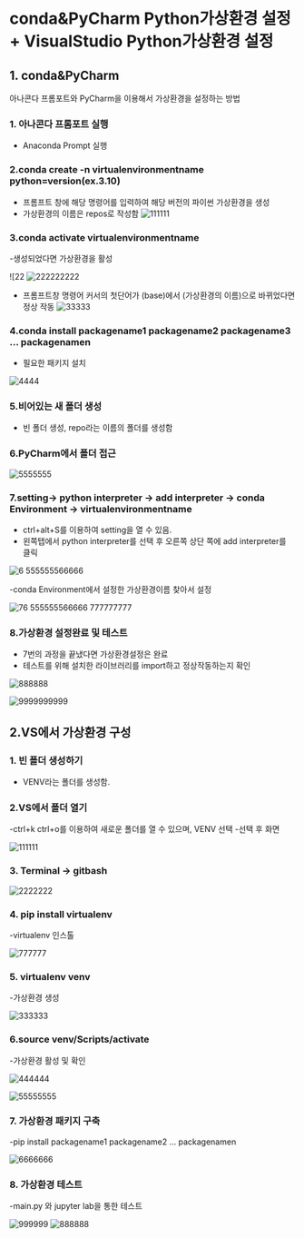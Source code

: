 # conda&PyCharm Python가상환경 설정 + VisualStudio Python가상환경 설정

## 1. conda&PyCharm

아나콘다 프롬포트와 PyCharm을 이용해서 가상환경을 설정하는 방법

### 1. 아나콘다 프롬포트 실행

- Anaconda Prompt 실행

### 2.conda create -n virtualenvironmentname python=version(ex.3.10)

- 프롬프트 창에 해당 명령어를 입력하여 해당 버전의 파이썬 가상환경을 생성
- 가상환경의 이름은 repos로 작성함
 ![111111](https://private-user-images.githubusercontent.com/134246762/293702785-f5c6cd6d-2715-4e7e-8fdc-bf728b8dbcdd.jpg?jwt=eyJhbGciOiJIUzI1NiIsInR5cCI6IkpXVCJ9.eyJpc3MiOiJnaXRodWIuY29tIiwiYXVkIjoicmF3LmdpdGh1YnVzZXJjb250ZW50LmNvbSIsImtleSI6ImtleTUiLCJleHAiOjE3MDQyMDI4MDMsIm5iZiI6MTcwNDIwMjUwMywicGF0aCI6Ii8xMzQyNDY3NjIvMjkzNzAyNzg1LWY1YzZjZDZkLTI3MTUtNGU3ZS04ZmRjLWJmNzI4YjhkYmNkZC5qcGc_WC1BbXotQWxnb3JpdGhtPUFXUzQtSE1BQy1TSEEyNTYmWC1BbXotQ3JlZGVudGlhbD1BS0lBVkNPRFlMU0E1M1BRSzRaQSUyRjIwMjQwMTAyJTJGdXMtZWFzdC0xJTJGczMlMkZhd3M0X3JlcXVlc3QmWC1BbXotRGF0ZT0yMDI0MDEwMlQxMzM1MDNaJlgtQW16LUV4cGlyZXM9MzAwJlgtQW16LVNpZ25hdHVyZT0wM2JkOTEzMTcyZjQ0N2YzY2ViMWY1NjIzZmVmZTBhMTc0N2UxYmJmNjk1ODNiZjYyODFiZGZkZGRkZGYzZDAyJlgtQW16LVNpZ25lZEhlYWRlcnM9aG9zdCZhY3Rvcl9pZD0wJmtleV9pZD0wJnJlcG9faWQ9MCJ9.SdpiuicNmF0RP2o-6x2BFJNbT10CkUHwbPVRXmHNckk)


### 3.conda activate virtualenvironmentname 

-생성되었다면 가상환경을 활성

![22 ![222222222](https://private-user-images.githubusercontent.com/134246762/293702787-d58ae169-0e9b-473b-bed0-dec798004a26.jpg?jwt=eyJhbGciOiJIUzI1NiIsInR5cCI6IkpXVCJ9.eyJpc3MiOiJnaXRodWIuY29tIiwiYXVkIjoicmF3LmdpdGh1YnVzZXJjb250ZW50LmNvbSIsImtleSI6ImtleTUiLCJleHAiOjE3MDQyMDI4MDMsIm5iZiI6MTcwNDIwMjUwMywicGF0aCI6Ii8xMzQyNDY3NjIvMjkzNzAyNzg3LWQ1OGFlMTY5LTBlOWItNDczYi1iZWQwLWRlYzc5ODAwNGEyNi5qcGc_WC1BbXotQWxnb3JpdGhtPUFXUzQtSE1BQy1TSEEyNTYmWC1BbXotQ3JlZGVudGlhbD1BS0lBVkNPRFlMU0E1M1BRSzRaQSUyRjIwMjQwMTAyJTJGdXMtZWFzdC0xJTJGczMlMkZhd3M0X3JlcXVlc3QmWC1BbXotRGF0ZT0yMDI0MDEwMlQxMzM1MDNaJlgtQW16LUV4cGlyZXM9MzAwJlgtQW16LVNpZ25hdHVyZT0zMDVlYjhlM2IxZTQ1YjVjNjk4NTIwZWY0NDNmYTg5YjM5OGQxNzQ3OTgzYTQ5MjRjMmNhODAwMzk5NzliMGY1JlgtQW16LVNpZ25lZEhlYWRlcnM9aG9zdCZhY3Rvcl9pZD0wJmtleV9pZD0wJnJlcG9faWQ9MCJ9.ZUBVHVW4so8q-M7QeWieOHtZr0BQEpuuZprGbbKOwVw)

- 프롬프트창 명령어 커서의 첫단어가 (base)에서 (가상환경의 이름)으로 바뀌었다면 정상 작동
![33333](https://private-user-images.githubusercontent.com/134246762/293702789-75c6b179-847e-4fec-85ea-d4dc9767d699.jpg?jwt=eyJhbGciOiJIUzI1NiIsInR5cCI6IkpXVCJ9.eyJpc3MiOiJnaXRodWIuY29tIiwiYXVkIjoicmF3LmdpdGh1YnVzZXJjb250ZW50LmNvbSIsImtleSI6ImtleTUiLCJleHAiOjE3MDQyMDI4MDMsIm5iZiI6MTcwNDIwMjUwMywicGF0aCI6Ii8xMzQyNDY3NjIvMjkzNzAyNzg5LTc1YzZiMTc5LTg0N2UtNGZlYy04NWVhLWQ0ZGM5NzY3ZDY5OS5qcGc_WC1BbXotQWxnb3JpdGhtPUFXUzQtSE1BQy1TSEEyNTYmWC1BbXotQ3JlZGVudGlhbD1BS0lBVkNPRFlMU0E1M1BRSzRaQSUyRjIwMjQwMTAyJTJGdXMtZWFzdC0xJTJGczMlMkZhd3M0X3JlcXVlc3QmWC1BbXotRGF0ZT0yMDI0MDEwMlQxMzM1MDNaJlgtQW16LUV4cGlyZXM9MzAwJlgtQW16LVNpZ25hdHVyZT0zMmZlMmZkMzlmNGUwNTJmYjU2YzU2MGQ4ZGE5NmU5ZGE5MjY5ZTdiMGZkYzgxNTBlYmU5NmM4NmYzNTUxYjQ3JlgtQW16LVNpZ25lZEhlYWRlcnM9aG9zdCZhY3Rvcl9pZD0wJmtleV9pZD0wJnJlcG9faWQ9MCJ9.7ytsz6qecIg3dapVRCqiew3JXokDWlEOt2t8bVwWV4U) 

### 4.conda install packagename1 packagename2 packagename3 ... packagenamen

- 필요한 패키지 설치

 ![4444](https://private-user-images.githubusercontent.com/134246762/293702792-4f7d8552-ab92-4d00-8f18-b4ae3acc0cde.jpg?jwt=eyJhbGciOiJIUzI1NiIsInR5cCI6IkpXVCJ9.eyJpc3MiOiJnaXRodWIuY29tIiwiYXVkIjoicmF3LmdpdGh1YnVzZXJjb250ZW50LmNvbSIsImtleSI6ImtleTUiLCJleHAiOjE3MDQyMDI4MDMsIm5iZiI6MTcwNDIwMjUwMywicGF0aCI6Ii8xMzQyNDY3NjIvMjkzNzAyNzkyLTRmN2Q4NTUyLWFiOTItNGQwMC04ZjE4LWI0YWUzYWNjMGNkZS5qcGc_WC1BbXotQWxnb3JpdGhtPUFXUzQtSE1BQy1TSEEyNTYmWC1BbXotQ3JlZGVudGlhbD1BS0lBVkNPRFlMU0E1M1BRSzRaQSUyRjIwMjQwMTAyJTJGdXMtZWFzdC0xJTJGczMlMkZhd3M0X3JlcXVlc3QmWC1BbXotRGF0ZT0yMDI0MDEwMlQxMzM1MDNaJlgtQW16LUV4cGlyZXM9MzAwJlgtQW16LVNpZ25hdHVyZT00MzNhZDg1ODFiYzFmMWYwYmFhNDJjODZjMTY0ZDdlOGJhMGVlYmJjZTlmNTU3ZGViMWJjNDZhMzNlNjAzYzM3JlgtQW16LVNpZ25lZEhlYWRlcnM9aG9zdCZhY3Rvcl9pZD0wJmtleV9pZD0wJnJlcG9faWQ9MCJ9.tEwi12KUtPiYYAnWxa4hL9l8jTloMqUt8ol7yW2_nAo) 

### 5.비어있는 새 폴더 생성

- 빈 폴더 생성, repo라는 이름의 폴더를 생성함

### 6.PyCharm에서 폴더 접근

 ![5555555](https://private-user-images.githubusercontent.com/134246762/293702795-b019a1a2-cd2e-4ef7-a9ce-6748104bbb36.jpg?jwt=eyJhbGciOiJIUzI1NiIsInR5cCI6IkpXVCJ9.eyJpc3MiOiJnaXRodWIuY29tIiwiYXVkIjoicmF3LmdpdGh1YnVzZXJjb250ZW50LmNvbSIsImtleSI6ImtleTUiLCJleHAiOjE3MDQyMDI4MDMsIm5iZiI6MTcwNDIwMjUwMywicGF0aCI6Ii8xMzQyNDY3NjIvMjkzNzAyNzk1LWIwMTlhMWEyLWNkMmUtNGVmNy1hOWNlLTY3NDgxMDRiYmIzNi5qcGc_WC1BbXotQWxnb3JpdGhtPUFXUzQtSE1BQy1TSEEyNTYmWC1BbXotQ3JlZGVudGlhbD1BS0lBVkNPRFlMU0E1M1BRSzRaQSUyRjIwMjQwMTAyJTJGdXMtZWFzdC0xJTJGczMlMkZhd3M0X3JlcXVlc3QmWC1BbXotRGF0ZT0yMDI0MDEwMlQxMzM1MDNaJlgtQW16LUV4cGlyZXM9MzAwJlgtQW16LVNpZ25hdHVyZT03NTQwYzkyZDViZjlkMzc0Nzg4Y2U1NDZlZGJmYjNiMzkyYjJhNDJiNzMxMmNiYWY2OThhNjdkMWM0NzRjNTU2JlgtQW16LVNpZ25lZEhlYWRlcnM9aG9zdCZhY3Rvcl9pZD0wJmtleV9pZD0wJnJlcG9faWQ9MCJ9.L6__SKNMuHS1qgIh2qt6IUMVz-z7jfgtPqSQwPkrzJ4)

### 7.setting-> python interpreter -> add interpreter -> conda Environment -> virtualenvironmentname

- ctrl+alt+S를 이용하여 setting을 열 수 있음.
- 왼쪽탭에서 python interpreter를 선택 후 오른쪽 상단 쪽에 add interpreter를 클릭

![6 ![5555555](https://private-user-images.githubusercontent.com/134246762/293702795-b019a1a2-cd2e-4ef7-a9ce-6748104bbb36.jpg?jwt=eyJhbGciOiJIUzI1NiIsInR5cCI6IkpXVCJ9.eyJpc3MiOiJnaXRodWIuY29tIiwiYXVkIjoicmF3LmdpdGh1YnVzZXJjb250ZW50LmNvbSIsImtleSI6ImtleTUiLCJleHAiOjE3MDQyMDI4MDMsIm5iZiI6MTcwNDIwMjUwMywicGF0aCI6Ii8xMzQyNDY3NjIvMjkzNzAyNzk1LWIwMTlhMWEyLWNkMmUtNGVmNy1hOWNlLTY3NDgxMDRiYmIzNi5qcGc_WC1BbXotQWxnb3JpdGhtPUFXUzQtSE1BQy1TSEEyNTYmWC1BbXotQ3JlZGVudGlhbD1BS0lBVkNPRFlMU0E1M1BRSzRaQSUyRjIwMjQwMTAyJTJGdXMtZWFzdC0xJTJGczMlMkZhd3M0X3JlcXVlc3QmWC1BbXotRGF0ZT0yMDI0MDEwMlQxMzM1MDNaJlgtQW16LUV4cGlyZXM9MzAwJlgtQW16LVNpZ25hdHVyZT03NTQwYzkyZDViZjlkMzc0Nzg4Y2U1NDZlZGJmYjNiMzkyYjJhNDJiNzMxMmNiYWY2OThhNjdkMWM0NzRjNTU2JlgtQW16LVNpZ25lZEhlYWRlcnM9aG9zdCZhY3Rvcl9pZD0wJmtleV9pZD0wJnJlcG9faWQ9MCJ9.L6__SKNMuHS1qgIh2qt6IUMVz-z7jfgtPqSQwPkrzJ4)66666](https://private-user-images.githubusercontent.com/134246762/293702796-d1f628a5-e196-4ecb-85cd-644715305504.jpg?jwt=eyJhbGciOiJIUzI1NiIsInR5cCI6IkpXVCJ9.eyJpc3MiOiJnaXRodWIuY29tIiwiYXVkIjoicmF3LmdpdGh1YnVzZXJjb250ZW50LmNvbSIsImtleSI6ImtleTUiLCJleHAiOjE3MDQyMDI4MDMsIm5iZiI6MTcwNDIwMjUwMywicGF0aCI6Ii8xMzQyNDY3NjIvMjkzNzAyNzk2LWQxZjYyOGE1LWUxOTYtNGVjYi04NWNkLTY0NDcxNTMwNTUwNC5qcGc_WC1BbXotQWxnb3JpdGhtPUFXUzQtSE1BQy1TSEEyNTYmWC1BbXotQ3JlZGVudGlhbD1BS0lBVkNPRFlMU0E1M1BRSzRaQSUyRjIwMjQwMTAyJTJGdXMtZWFzdC0xJTJGczMlMkZhd3M0X3JlcXVlc3QmWC1BbXotRGF0ZT0yMDI0MDEwMlQxMzM1MDNaJlgtQW16LUV4cGlyZXM9MzAwJlgtQW16LVNpZ25hdHVyZT04ODNiYWI2NmViZGUyMGJhY2FiNWQzYjQ1NjQ0OGUzODM4YmMyNGRjNjQ3ZDJlOTMzN2IzMzA2ODc1ZGUyZDQyJlgtQW16LVNpZ25lZEhlYWRlcnM9aG9zdCZhY3Rvcl9pZD0wJmtleV9pZD0wJnJlcG9faWQ9MCJ9.aMMMNKyA_1J_UTZ6Ia9tlUCnsE6Uyr2CjTsHWABepvA) 

-conda Environment에서 설정한 가상환경이름 찾아서 설정

![7![6 ![5555555](https://private-user-images.githubusercontent.com/134246762/293702795-b019a1a2-cd2e-4ef7-a9ce-6748104bbb36.jpg?jwt=eyJhbGciOiJIUzI1NiIsInR5cCI6IkpXVCJ9.eyJpc3MiOiJnaXRodWIuY29tIiwiYXVkIjoicmF3LmdpdGh1YnVzZXJjb250ZW50LmNvbSIsImtleSI6ImtleTUiLCJleHAiOjE3MDQyMDI4MDMsIm5iZiI6MTcwNDIwMjUwMywicGF0aCI6Ii8xMzQyNDY3NjIvMjkzNzAyNzk1LWIwMTlhMWEyLWNkMmUtNGVmNy1hOWNlLTY3NDgxMDRiYmIzNi5qcGc_WC1BbXotQWxnb3JpdGhtPUFXUzQtSE1BQy1TSEEyNTYmWC1BbXotQ3JlZGVudGlhbD1BS0lBVkNPRFlMU0E1M1BRSzRaQSUyRjIwMjQwMTAyJTJGdXMtZWFzdC0xJTJGczMlMkZhd3M0X3JlcXVlc3QmWC1BbXotRGF0ZT0yMDI0MDEwMlQxMzM1MDNaJlgtQW16LUV4cGlyZXM9MzAwJlgtQW16LVNpZ25hdHVyZT03NTQwYzkyZDViZjlkMzc0Nzg4Y2U1NDZlZGJmYjNiMzkyYjJhNDJiNzMxMmNiYWY2OThhNjdkMWM0NzRjNTU2JlgtQW16LVNpZ25lZEhlYWRlcnM9aG9zdCZhY3Rvcl9pZD0wJmtleV9pZD0wJnJlcG9faWQ9MCJ9.L6__SKNMuHS1qgIh2qt6IUMVz-z7jfgtPqSQwPkrzJ4)66666](https://private-user-images.githubusercontent.com/134246762/293702796-d1f628a5-e196-4ecb-85cd-644715305504.jpg?jwt=eyJhbGciOiJIUzI1NiIsInR5cCI6IkpXVCJ9.eyJpc3MiOiJnaXRodWIuY29tIiwiYXVkIjoicmF3LmdpdGh1YnVzZXJjb250ZW50LmNvbSIsImtleSI6ImtleTUiLCJleHAiOjE3MDQyMDI4MDMsIm5iZiI6MTcwNDIwMjUwMywicGF0aCI6Ii8xMzQyNDY3NjIvMjkzNzAyNzk2LWQxZjYyOGE1LWUxOTYtNGVjYi04NWNkLTY0NDcxNTMwNTUwNC5qcGc_WC1BbXotQWxnb3JpdGhtPUFXUzQtSE1BQy1TSEEyNTYmWC1BbXotQ3JlZGVudGlhbD1BS0lBVkNPRFlMU0E1M1BRSzRaQSUyRjIwMjQwMTAyJTJGdXMtZWFzdC0xJTJGczMlMkZhd3M0X3JlcXVlc3QmWC1BbXotRGF0ZT0yMDI0MDEwMlQxMzM1MDNaJlgtQW16LUV4cGlyZXM9MzAwJlgtQW16LVNpZ25hdHVyZT04ODNiYWI2NmViZGUyMGJhY2FiNWQzYjQ1NjQ0OGUzODM4YmMyNGRjNjQ3ZDJlOTMzN2IzMzA2ODc1ZGUyZDQyJlgtQW16LVNpZ25lZEhlYWRlcnM9aG9zdCZhY3Rvcl9pZD0wJmtleV9pZD0wJnJlcG9faWQ9MCJ9.aMMMNKyA_1J_UTZ6Ia9tlUCnsE6Uyr2CjTsHWABepvA) 777777777](https://private-user-images.githubusercontent.com/134246762/293702797-fc65accf-4b4e-4fa8-9c72-6e50c936a1c9.jpg?jwt=eyJhbGciOiJIUzI1NiIsInR5cCI6IkpXVCJ9.eyJpc3MiOiJnaXRodWIuY29tIiwiYXVkIjoicmF3LmdpdGh1YnVzZXJjb250ZW50LmNvbSIsImtleSI6ImtleTUiLCJleHAiOjE3MDQyMDI4MDMsIm5iZiI6MTcwNDIwMjUwMywicGF0aCI6Ii8xMzQyNDY3NjIvMjkzNzAyNzk3LWZjNjVhY2NmLTRiNGUtNGZhOC05YzcyLTZlNTBjOTM2YTFjOS5qcGc_WC1BbXotQWxnb3JpdGhtPUFXUzQtSE1BQy1TSEEyNTYmWC1BbXotQ3JlZGVudGlhbD1BS0lBVkNPRFlMU0E1M1BRSzRaQSUyRjIwMjQwMTAyJTJGdXMtZWFzdC0xJTJGczMlMkZhd3M0X3JlcXVlc3QmWC1BbXotRGF0ZT0yMDI0MDEwMlQxMzM1MDNaJlgtQW16LUV4cGlyZXM9MzAwJlgtQW16LVNpZ25hdHVyZT1mOTk3YWIyODA1NTgzNWE3YmQ0OTY4OWViMmNhNzhmOWY5NzdlMGJjMjFkYjZiM2Q1ZGI2NzZhZTUxMzI0NDAyJlgtQW16LVNpZ25lZEhlYWRlcnM9aG9zdCZhY3Rvcl9pZD0wJmtleV9pZD0wJnJlcG9faWQ9MCJ9.kR1_2sDLlesxMb7OgzoU7uCo2lqcgwoCcRq-SFbuWQU) 

### 8.가상환경 설정완료 및 테스트

- 7번의 과정을 끝냈다면 가상환경설정은 완료
- 테스트를 위해 설치한 라이브러리를 import하고 정상작동하는지 확인

![888888](https://private-user-images.githubusercontent.com/134246762/293702800-977bacee-e344-412e-a079-4bb90cd8fab3.jpg?jwt=eyJhbGciOiJIUzI1NiIsInR5cCI6IkpXVCJ9.eyJpc3MiOiJnaXRodWIuY29tIiwiYXVkIjoicmF3LmdpdGh1YnVzZXJjb250ZW50LmNvbSIsImtleSI6ImtleTUiLCJleHAiOjE3MDQyMDI4MDMsIm5iZiI6MTcwNDIwMjUwMywicGF0aCI6Ii8xMzQyNDY3NjIvMjkzNzAyODAwLTk3N2JhY2VlLWUzNDQtNDEyZS1hMDc5LTRiYjkwY2Q4ZmFiMy5qcGc_WC1BbXotQWxnb3JpdGhtPUFXUzQtSE1BQy1TSEEyNTYmWC1BbXotQ3JlZGVudGlhbD1BS0lBVkNPRFlMU0E1M1BRSzRaQSUyRjIwMjQwMTAyJTJGdXMtZWFzdC0xJTJGczMlMkZhd3M0X3JlcXVlc3QmWC1BbXotRGF0ZT0yMDI0MDEwMlQxMzM1MDNaJlgtQW16LUV4cGlyZXM9MzAwJlgtQW16LVNpZ25hdHVyZT00M2U5MzNjYTUxNDVlODdhODU0ZWVmZjUyMTM3ZWM1YjEzMTgyNzQzN2FmNzU4N2UzN2Y0NzUzMzI1MjFiZjAxJlgtQW16LVNpZ25lZEhlYWRlcnM9aG9zdCZhY3Rvcl9pZD0wJmtleV9pZD0wJnJlcG9faWQ9MCJ9.Zq3-K7QcZsXDwp15VpeUvO836eAT7mhJPGV7xFDJccs) 

 ![9999999999](https://private-user-images.githubusercontent.com/134246762/293702805-d7f28a47-61db-4393-8ec3-610eece4add8.jpg?jwt=eyJhbGciOiJIUzI1NiIsInR5cCI6IkpXVCJ9.eyJpc3MiOiJnaXRodWIuY29tIiwiYXVkIjoicmF3LmdpdGh1YnVzZXJjb250ZW50LmNvbSIsImtleSI6ImtleTUiLCJleHAiOjE3MDQyMDI4MDMsIm5iZiI6MTcwNDIwMjUwMywicGF0aCI6Ii8xMzQyNDY3NjIvMjkzNzAyODA1LWQ3ZjI4YTQ3LTYxZGItNDM5My04ZWMzLTYxMGVlY2U0YWRkOC5qcGc_WC1BbXotQWxnb3JpdGhtPUFXUzQtSE1BQy1TSEEyNTYmWC1BbXotQ3JlZGVudGlhbD1BS0lBVkNPRFlMU0E1M1BRSzRaQSUyRjIwMjQwMTAyJTJGdXMtZWFzdC0xJTJGczMlMkZhd3M0X3JlcXVlc3QmWC1BbXotRGF0ZT0yMDI0MDEwMlQxMzM1MDNaJlgtQW16LUV4cGlyZXM9MzAwJlgtQW16LVNpZ25hdHVyZT0xM2IwY2E3NzE4MTk0YjQ1NTI3MGNiM2E1ZGQ0OGM1ZWRmNjBhYjZmYWU1ZjliZWZjN2VjZTNlZGQ4NjcxYzg1JlgtQW16LVNpZ25lZEhlYWRlcnM9aG9zdCZhY3Rvcl9pZD0wJmtleV9pZD0wJnJlcG9faWQ9MCJ9.HdKrHz5aZ6mi3DD0bEPAF7UDt9XsAxWQQW7sHVIFG2M)

## 2.VS에서 가상환경 구성

### 1. 빈 폴더 생성하기

- VENV라는 폴더를 생성함.

### 2.VS에서 폴더 열기

-ctrl+k ctrl+o를 이용하여 새로운 폴더를 열 수 있으며, VENV 선택
-선택 후 화면

![111111](https://github.com/ghkstod/TIL/assets/134246762/b7b291b0-44b1-4908-8e55-11c56741dd7c)

### 3. Terminal -> gitbash

![2222222](https://github.com/ghkstod/TIL/assets/134246762/1acd808e-1585-48c8-b6a9-2777e857da8d)

### 4. pip install virtualenv

-virtualenv 인스톨

![777777](https://github.com/ghkstod/TIL/assets/134246762/6b6b2348-f136-4204-8bea-a84a6246ac03)

### 5. virtualenv venv

-가상환경 생성

![333333](https://github.com/ghkstod/TIL/assets/134246762/7407f07d-4cf7-4ac6-8865-3b59a)

### 6.source venv/Scripts/activate

-가상환경 활성 및 확인

![444444](https://github.com/ghkstod/TIL/assets/134246762/150130af-5b9d-45e9-8efa-c598d220db89)

![55555555](https://github.com/ghkstod/TIL/assets/134246762/8aee967b-6ee9-46a3-9496-c48083344481)

### 7. 가상환경 패키지 구축

-pip install packagename1 packagename2 ... packagenamen

![6666666](https://github.com/ghkstod/TIL/assets/134246762/2c14e579-2c57-43a7-9e6d-28cf7a527c07)

### 8. 가상환경 테스트

-main.py 와 jupyter lab을 통한 테스트

![999999](https://github.com/ghkstod/TIL/assets/134246762/bf0938b8-19f8-497e-a3b0-62c000dc7565)
![888888](https://github.com/ghkstod/TIL/assets/134246762/bf746aba-0ee2-409c-ae4b-e31d1654159a)

